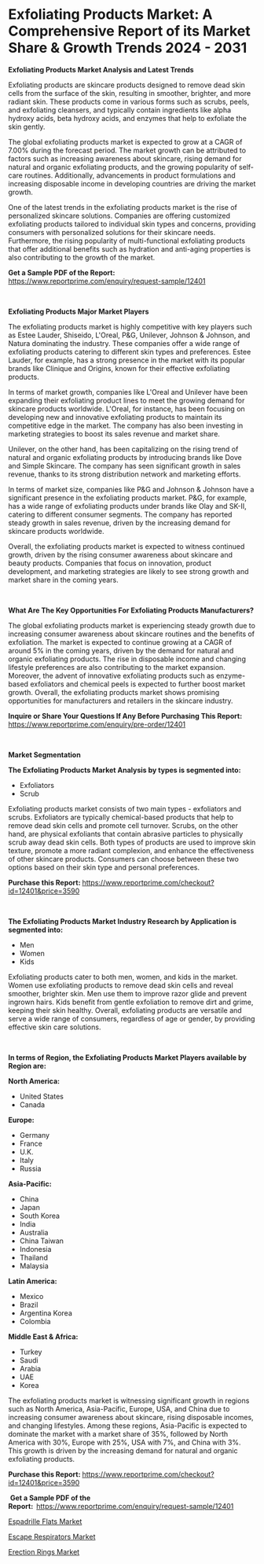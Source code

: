 <p><h1>Exfoliating Products Market: A Comprehensive Report of its Market Share & Growth Trends 2024 - 2031</h1></p><p><strong>Exfoliating Products Market Analysis and Latest Trends</strong></p>
<p><p>Exfoliating products are skincare products designed to remove dead skin cells from the surface of the skin, resulting in smoother, brighter, and more radiant skin. These products come in various forms such as scrubs, peels, and exfoliating cleansers, and typically contain ingredients like alpha hydroxy acids, beta hydroxy acids, and enzymes that help to exfoliate the skin gently.</p><p>The global exfoliating products market is expected to grow at a CAGR of 7.00% during the forecast period. The market growth can be attributed to factors such as increasing awareness about skincare, rising demand for natural and organic exfoliating products, and the growing popularity of self-care routines. Additionally, advancements in product formulations and increasing disposable income in developing countries are driving the market growth.</p><p>One of the latest trends in the exfoliating products market is the rise of personalized skincare solutions. Companies are offering customized exfoliating products tailored to individual skin types and concerns, providing consumers with personalized solutions for their skincare needs. Furthermore, the rising popularity of multi-functional exfoliating products that offer additional benefits such as hydration and anti-aging properties is also contributing to the growth of the market.</p></p>
<p><strong>Get a Sample PDF of the Report:&nbsp;</strong> <a href="https://www.reportprime.com/enquiry/request-sample/12401">https://www.reportprime.com/enquiry/request-sample/12401</a></p>
<p>&nbsp;</p>
<p><strong>Exfoliating Products Major Market Players</strong></p>
<p><p>The exfoliating products market is highly competitive with key players such as Estee Lauder, Shiseido, L'Oreal, P&G, Unilever, Johnson & Johnson, and Natura dominating the industry. These companies offer a wide range of exfoliating products catering to different skin types and preferences. Estee Lauder, for example, has a strong presence in the market with its popular brands like Clinique and Origins, known for their effective exfoliating products.</p><p>In terms of market growth, companies like L'Oreal and Unilever have been expanding their exfoliating product lines to meet the growing demand for skincare products worldwide. L'Oreal, for instance, has been focusing on developing new and innovative exfoliating products to maintain its competitive edge in the market. The company has also been investing in marketing strategies to boost its sales revenue and market share.</p><p>Unilever, on the other hand, has been capitalizing on the rising trend of natural and organic exfoliating products by introducing brands like Dove and Simple Skincare. The company has seen significant growth in sales revenue, thanks to its strong distribution network and marketing efforts.</p><p>In terms of market size, companies like P&G and Johnson & Johnson have a significant presence in the exfoliating products market. P&G, for example, has a wide range of exfoliating products under brands like Olay and SK-II, catering to different consumer segments. The company has reported steady growth in sales revenue, driven by the increasing demand for skincare products worldwide.</p><p>Overall, the exfoliating products market is expected to witness continued growth, driven by the rising consumer awareness about skincare and beauty products. Companies that focus on innovation, product development, and marketing strategies are likely to see strong growth and market share in the coming years.</p></p>
<p>&nbsp;</p>
<p><strong>What Are The Key Opportunities For Exfoliating Products Manufacturers?</strong></p>
<p><p>The global exfoliating products market is experiencing steady growth due to increasing consumer awareness about skincare routines and the benefits of exfoliation. The market is expected to continue growing at a CAGR of around 5% in the coming years, driven by the demand for natural and organic exfoliating products. The rise in disposable income and changing lifestyle preferences are also contributing to the market expansion. Moreover, the advent of innovative exfoliating products such as enzyme-based exfoliators and chemical peels is expected to further boost market growth. Overall, the exfoliating products market shows promising opportunities for manufacturers and retailers in the skincare industry.</p></p>
<p><strong>Inquire or Share Your Questions If Any Before Purchasing This Report:</strong> <a href="https://www.reportprime.com/enquiry/pre-order/12401">https://www.reportprime.com/enquiry/pre-order/12401</a></p>
<p>&nbsp;</p>
<p><strong>Market Segmentation</strong></p>
<p><strong>The Exfoliating Products Market Analysis by types is segmented into:</strong></p>
<p><ul><li>Exfoliators</li><li>Scrub</li></ul></p>
<p><p>Exfoliating products market consists of two main types - exfoliators and scrubs. Exfoliators are typically chemical-based products that help to remove dead skin cells and promote cell turnover. Scrubs, on the other hand, are physical exfoliants that contain abrasive particles to physically scrub away dead skin cells. Both types of products are used to improve skin texture, promote a more radiant complexion, and enhance the effectiveness of other skincare products. Consumers can choose between these two options based on their skin type and personal preferences.</p></p>
<p><strong>Purchase this Report:&nbsp;</strong><a href="https://www.reportprime.com/checkout?id=12401&price=3590">https://www.reportprime.com/checkout?id=12401&price=3590</a></p>
<p>&nbsp;</p>
<p><strong>The Exfoliating Products Market Industry Research by Application is segmented into:</strong></p>
<p><ul><li>Men</li><li>Women</li><li>Kids</li></ul></p>
<p><p>Exfoliating products cater to both men, women, and kids in the market. Women use exfoliating products to remove dead skin cells and reveal smoother, brighter skin. Men use them to improve razor glide and prevent ingrown hairs. Kids benefit from gentle exfoliation to remove dirt and grime, keeping their skin healthy. Overall, exfoliating products are versatile and serve a wide range of consumers, regardless of age or gender, by providing effective skin care solutions.</p></p>
<p>&nbsp;</p>
<p><strong>In terms of Region, the Exfoliating Products Market Players available by Region are:</strong></p>
<p>
    <p> <strong> North America: </strong>
        <ul>
            <li>United States</li>
            <li>Canada</li>
        </ul>
        </p> 
    <p> <strong> Europe: </strong>
        <ul>
            <li>Germany</li>
            <li>France</li>
            <li>U.K.</li>
            <li>Italy</li>
            <li>Russia</li>
        </ul>
        </p> 
    <p> <strong> Asia-Pacific: </strong>
        <ul>
            <li>China</li>
            <li>Japan</li>
            <li>South Korea</li>
            <li>India</li>
            <li>Australia</li>
            <li>China Taiwan</li>
            <li>Indonesia</li>
            <li>Thailand</li>
            <li>Malaysia</li>
        </ul>
        </p> 
    <p> <strong> Latin America: </strong>
        <ul>
            <li>Mexico</li>
            <li>Brazil</li>
            <li>Argentina Korea</li>
            <li>Colombia</li>
        </ul>
        </p> 
    <p> <strong> Middle East & Africa: </strong>
        <ul>
            <li>Turkey</li>
            <li>Saudi</li>
            <li>Arabia</li>
            <li>UAE</li>
            <li>Korea</li>
        </ul>
    </p>
    </p>
<p><p>The exfoliating products market is witnessing significant growth in regions such as North America, Asia-Pacific, Europe, USA, and China due to increasing consumer awareness about skincare, rising disposable incomes, and changing lifestyles. Among these regions, Asia-Pacific is expected to dominate the market with a market share of 35%, followed by North America with 30%, Europe with 25%, USA with 7%, and China with 3%. This growth is driven by the increasing demand for natural and organic exfoliating products.</p></p>
<p><strong>Purchase this Report: </strong><a href="https://www.reportprime.com/checkout?id=12401&price=3590">https://www.reportprime.com/checkout?id=12401&price=3590</a></p>
<p>&nbsp;<strong>Get a Sample PDF of the Report:&nbsp;&nbsp;</strong><a href="https://www.reportprime.com/enquiry/request-sample/12401">https://www.reportprime.com/enquiry/request-sample/12401</a></p>
<p><strong></strong></p>
<p><p><a href="https://github.com/edytherolanlouisejk1miz0wig/Market-Research-Report-List-1/blob/main/espadrille-flats-market.md">Espadrille Flats Market</a></p><p><a href="https://github.com/peachesmcdowel1/Market-Research-Report-List-1/blob/main/escape-respirators-market.md">Escape Respirators Market</a></p><p><a href="https://github.com/redneck06/Market-Research-Report-List-2/blob/main/erection-rings-market.md">Erection Rings Market</a></p></p>
